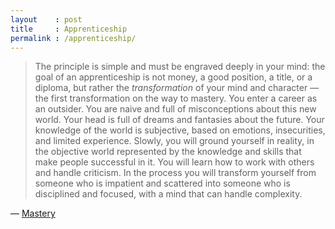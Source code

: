 ```yaml
---
layout    : post
title     : Apprenticeship
permalink : /apprenticeship/
---
```


> The principle is simple and must be engraved deeply in your mind: the goal of
> an apprenticeship is not money, a good position, a title, or a diploma, but
> rather the *transformation* of your mind and character — the first
> transformation on the way to mastery. You enter a career as an outsider. You
> are naive and full of misconceptions about this new world. Your head is full
> of dreams and fantasies about the future. Your knowledge of the world is
> subjective, based on emotions, insecurities, and limited experience. Slowly,
> you will ground yourself in reality, in the objective world represented by the
> knowledge and skills that make people successful in it. You will learn how to
> work with others and handle criticism. In the process you will transform
> yourself from someone who is impatient and scattered into someone who is
> disciplined and focused, with a mind that can handle complexity.

&mdash; [Mastery](https://www.goodreads.com/book/show/13589182-mastery)
